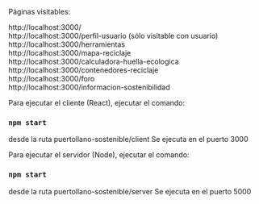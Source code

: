 Páginas visitables:

http://localhost:3000/  
http://localhost:3000/perfil-usuario (sólo visitable con usuario)
http://localhost:3000/herramientas  
http://localhost:3000/mapa-reciclaje  
http://localhost:3000/calculadora-huella-ecologica  
http://localhost:3000/contenedores-reciclaje  
http://localhost:3000/foro  
http://localhost:3000/informacion-sostenibilidad  

Para ejecutar el cliente (React), ejecutar el comando:
### `npm start`
desde la ruta puertollano-sostenible/client
Se ejecuta en el puerto 3000

Para ejecutar el servidor (Node), ejecutar el comando:
### `npm start`
desde la ruta puertollano-sostenible/server
Se ejecuta en el puerto 5000
